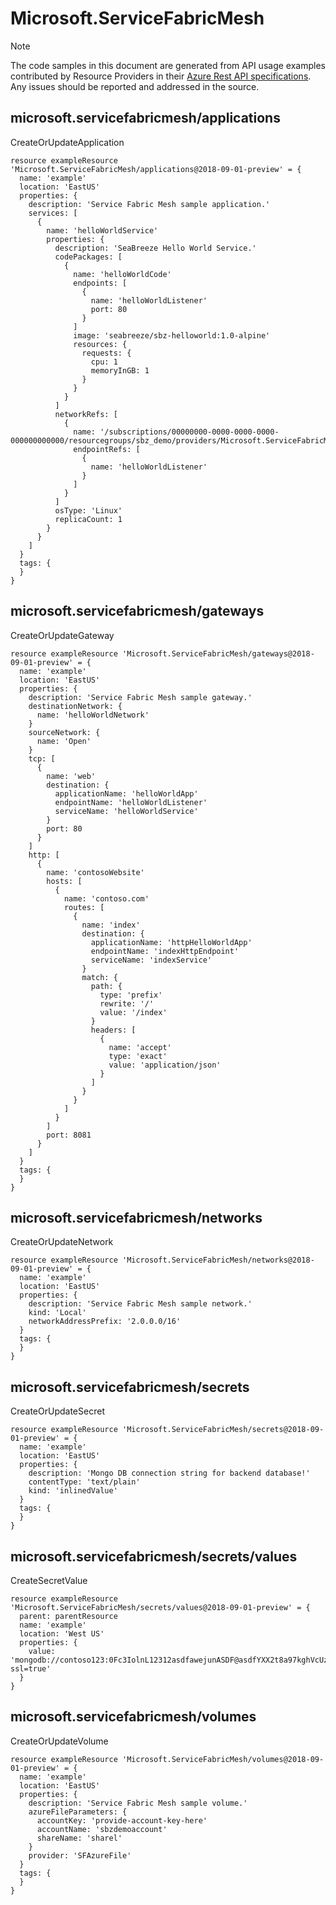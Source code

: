# Microsoft.ServiceFabricMesh
  
> [!NOTE]
> The code samples in this document are generated from API usage examples contributed by Resource Providers in their [Azure Rest API specifications](https://github.com/Azure/azure-rest-api-specs). Any issues should be reported and addressed in the source.


## microsoft.servicefabricmesh/applications

CreateOrUpdateApplication
```bicep
resource exampleResource 'Microsoft.ServiceFabricMesh/applications@2018-09-01-preview' = {
  name: 'example'
  location: 'EastUS'
  properties: {
    description: 'Service Fabric Mesh sample application.'
    services: [
      {
        name: 'helloWorldService'
        properties: {
          description: 'SeaBreeze Hello World Service.'
          codePackages: [
            {
              name: 'helloWorldCode'
              endpoints: [
                {
                  name: 'helloWorldListener'
                  port: 80
                }
              ]
              image: 'seabreeze/sbz-helloworld:1.0-alpine'
              resources: {
                requests: {
                  cpu: 1
                  memoryInGB: 1
                }
              }
            }
          ]
          networkRefs: [
            {
              name: '/subscriptions/00000000-0000-0000-0000-000000000000/resourcegroups/sbz_demo/providers/Microsoft.ServiceFabricMesh/networks/sampleNetwork'
              endpointRefs: [
                {
                  name: 'helloWorldListener'
                }
              ]
            }
          ]
          osType: 'Linux'
          replicaCount: 1
        }
      }
    ]
  }
  tags: {
  }
}
```

## microsoft.servicefabricmesh/gateways

CreateOrUpdateGateway
```bicep
resource exampleResource 'Microsoft.ServiceFabricMesh/gateways@2018-09-01-preview' = {
  name: 'example'
  location: 'EastUS'
  properties: {
    description: 'Service Fabric Mesh sample gateway.'
    destinationNetwork: {
      name: 'helloWorldNetwork'
    }
    sourceNetwork: {
      name: 'Open'
    }
    tcp: [
      {
        name: 'web'
        destination: {
          applicationName: 'helloWorldApp'
          endpointName: 'helloWorldListener'
          serviceName: 'helloWorldService'
        }
        port: 80
      }
    ]
    http: [
      {
        name: 'contosoWebsite'
        hosts: [
          {
            name: 'contoso.com'
            routes: [
              {
                name: 'index'
                destination: {
                  applicationName: 'httpHelloWorldApp'
                  endpointName: 'indexHttpEndpoint'
                  serviceName: 'indexService'
                }
                match: {
                  path: {
                    type: 'prefix'
                    rewrite: '/'
                    value: '/index'
                  }
                  headers: [
                    {
                      name: 'accept'
                      type: 'exact'
                      value: 'application/json'
                    }
                  ]
                }
              }
            ]
          }
        ]
        port: 8081
      }
    ]
  }
  tags: {
  }
}
```

## microsoft.servicefabricmesh/networks

CreateOrUpdateNetwork
```bicep
resource exampleResource 'Microsoft.ServiceFabricMesh/networks@2018-09-01-preview' = {
  name: 'example'
  location: 'EastUS'
  properties: {
    description: 'Service Fabric Mesh sample network.'
    kind: 'Local'
    networkAddressPrefix: '2.0.0.0/16'
  }
  tags: {
  }
}
```

## microsoft.servicefabricmesh/secrets

CreateOrUpdateSecret
```bicep
resource exampleResource 'Microsoft.ServiceFabricMesh/secrets@2018-09-01-preview' = {
  name: 'example'
  location: 'EastUS'
  properties: {
    description: 'Mongo DB connection string for backend database!'
    contentType: 'text/plain'
    kind: 'inlinedValue'
  }
  tags: {
  }
}
```

## microsoft.servicefabricmesh/secrets/values

CreateSecretValue
```bicep
resource exampleResource 'Microsoft.ServiceFabricMesh/secrets/values@2018-09-01-preview' = {
  parent: parentResource 
  name: 'example'
  location: 'West US'
  properties: {
    value: 'mongodb://contoso123:0Fc3IolnL12312asdfawejunASDF@asdfYXX2t8a97kghVcUzcDv98hawelufhawefafnoQRGwNj2nMPL1Y9qsIr9Srdw==@contoso123.documents.azure.com:10255/mydatabase?ssl=true'
  }
}
```

## microsoft.servicefabricmesh/volumes

CreateOrUpdateVolume
```bicep
resource exampleResource 'Microsoft.ServiceFabricMesh/volumes@2018-09-01-preview' = {
  name: 'example'
  location: 'EastUS'
  properties: {
    description: 'Service Fabric Mesh sample volume.'
    azureFileParameters: {
      accountKey: 'provide-account-key-here'
      accountName: 'sbzdemoaccount'
      shareName: 'sharel'
    }
    provider: 'SFAzureFile'
  }
  tags: {
  }
}
```
